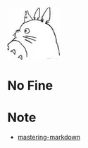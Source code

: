 [![Draw](./pic/draw.jpg)](http://nofine.life/)
# No Fine


# Note
* [mastering-markdown](https://guides.github.com/features/mastering-markdown/)
